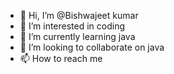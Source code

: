 - 👋 Hi, I’m @Bishwajeet kumar
- 👀 I’m interested in coding
- 🌱 I’m currently learning java 
- 💞️ I’m looking to collaborate on java
- 📫 How to reach me 

<!---
mahiraaz1924/mahiraaz1924 is a ✨ special ✨ repository because its `README.md` (this file) appears on your GitHub profile.
You can click the Preview link to take a look at your changes.
--->
